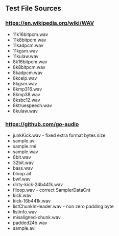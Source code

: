 ## Test File Sources

### https://en.wikipedia.org/wiki/WAV

- 11k16bitpcm.wav
- 11k8bitpcm.wav
- 11kadpcm.wav
- 11kgsm.wav
- 11kulaw.wav
- 8k16bitpcm.wav
- 8k8bitpcm.wav
- 8kadpcm.wav
- 8kcelp.wav
- 8kgsm.wav
- 8kmp316.wav
- 8kmp38.wav
- 8ksbc12.wav
- 8ktruespeech.wav
- 8kulaw.wav

### https://github.com/go-audio

- junkKick.wav - fixed extra format bytes size
- sample.avi
- sample.rmi
- sample.wav
- 8bit.wav
- 32bit.wav
- bass.wav
- bloop.aif
- bwf.wav
- dirty-kick-24b441k.wav
- flloop.wav - correct SamplerDataCnt
- kick.wav
- kick-16b441k.wav
- listChunkInHeader.wav - non zero padding byte
- listinfo.wav
- misaligned-chunk.wav
- padded24b.wav
- sample.avi